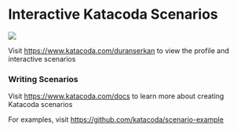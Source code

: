 # Interactive Katacoda Scenarios

[![](http://shields.katacoda.com/katacoda/duranserkan/count.svg)](https://www.katacoda.com/duranserkan "Get your profile on Katacoda.com")

Visit https://www.katacoda.com/duranserkan to view the profile and interactive scenarios

### Writing Scenarios
Visit https://www.katacoda.com/docs to learn more about creating Katacoda scenarios

For examples, visit https://github.com/katacoda/scenario-example
